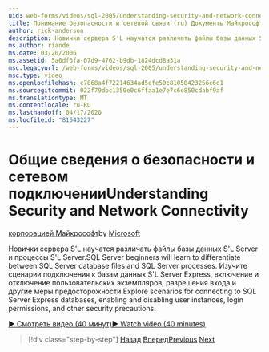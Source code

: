```yaml
---
uid: web-forms/videos/sql-2005/understanding-security-and-network-connectivity
title: Понимание безопасности и сетевой связи (ru) Документы Майкрософт
author: rick-anderson
description: Новички сервера S'L научатся различать файлы базы данных S'L Server и процессы S'L Server. Изучите сценарии подключения к серверу E...
ms.author: riande
ms.date: 03/20/2006
ms.assetid: 5a0df3fa-07d9-4762-b9db-1824dcd8a31a
msc.legacyurl: /web-forms/videos/sql-2005/understanding-security-and-network-connectivity
msc.type: video
ms.openlocfilehash: c7868a4f72214634ad5efe50c81050423256c6d1
ms.sourcegitcommit: 022f79dbc1350e0c6ffaa1e7e7c6e850cdabf9af
ms.translationtype: MT
ms.contentlocale: ru-RU
ms.lasthandoff: 04/17/2020
ms.locfileid: "81543227"
---
```

# <a name="understanding-security-and-network-connectivity"></a><span data-ttu-id="6f03b-104">Общие сведения о безопасности и сетевом подключении</span><span class="sxs-lookup"><span data-stu-id="6f03b-104">Understanding Security and Network Connectivity</span></span>

<span data-ttu-id="6f03b-105">[корпорацией Майкрософт](https://github.com/microsoft)</span><span class="sxs-lookup"><span data-stu-id="6f03b-105">by [Microsoft](https://github.com/microsoft)</span></span>

<span data-ttu-id="6f03b-106">Новички сервера S'L научатся различать файлы базы данных S'L Server и процессы S'L Server.</span><span class="sxs-lookup"><span data-stu-id="6f03b-106">SQL Server beginners will learn to differentiate between SQL Server database files and SQL Server processes.</span></span> <span data-ttu-id="6f03b-107">Изучите сценарии подключения к базам данных S'L Server Express, включение и отключение пользовательских экземпляров, разрешения входа и другие меры предосторожности.</span><span class="sxs-lookup"><span data-stu-id="6f03b-107">Explore scenarios for connecting to SQL Server Express databases, enabling and disabling user instances, login permissions, and other security precautions.</span></span>

[<span data-ttu-id="6f03b-108">&#9654; Смотреть видео (40 минут)</span><span class="sxs-lookup"><span data-stu-id="6f03b-108">&#9654; Watch video (40 minutes)</span></span>](https://channel9.msdn.com/Blogs/ASP-NET-Site-Videos/understanding-security-and-network-connectivity)

> [!div class="step-by-step"]
> <span data-ttu-id="6f03b-109">[Назад](more-structured-query-language.md)
> [Вперед](connecting-your-web-application-to-sql-server-2005-express-edition.md)</span><span class="sxs-lookup"><span data-stu-id="6f03b-109">[Previous](more-structured-query-language.md)
[Next](connecting-your-web-application-to-sql-server-2005-express-edition.md)</span></span>
